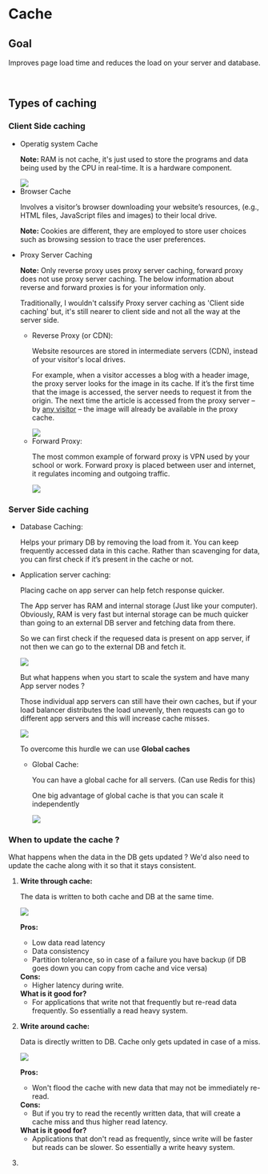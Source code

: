 <h1>Cache</h1>
<h2>Goal</h2>
    <p>Improves page load time and reduces the load on your server and database.</p></br>

<h2>Types of caching</h2>
    <h3>Client Side caching</h3>
    
   <ul>
        <li>Operatig system Cache
            <p><b>Note: </b>RAM is not cache, it's just used to store the programs and data being used by the CPU in real-time. 
            It is a hardware component.</p>
            <img src="img/RAMandCache.PNG">
        </li>
        <li>Browser Cache
            <p>Involves a visitor’s browser downloading your website’s resources, (e.g., HTML files, JavaScript files and images) to their local drive.</p>
            <p><b>Note: </b>Cookies are different, they are employed to store user choices such as browsing session to trace the user preferences.</p>
        </li>
        <li> Proxy Server Caching 
            <p><b>Note:</b> Only reverse proxy uses proxy server caching, forward proxy does not use proxy server caching. 
            The below information about reverse and forward proxies is for your information only.
            </p>
            <p>Traditionally, I wouldn't calssify Proxy server caching as 'Client side caching' but, it's still nearer to client side and not all the way at the server side.</p>
            <ul>
                <li>Reverse Proxy (or CDN):
                    <p>Website resources are stored in intermediate servers (CDN), instead of your visitor's local drives.</p>
                    <p>For example, when a visitor accesses a blog with a header image, the proxy server looks for the image in its cache. 
                    If it’s the first time that the image is accessed, the server needs to request it from the origin. 
                    The next time the article is accessed from the proxy server – by <u>any visitor</u> – the image will already be available in the proxy cache.
                    </p>
                    <img src="img/ReverseProxyServer.PNG">
                </li>
                <li> Forward Proxy:
                    <p>The most common example of forward proxy is VPN used by your school or work.
                    Forward proxy is placed between user and internet, it regulates incoming and outgoing traffic.
                    </p>
                    <img src="img/ForwardProxy.PNG"
                </li>
            </ul>      
        </li>
   </ul>

   <h3>Server Side caching</h3>
   
   <ul>
   <li> Database Caching:
       <p>Helps your primary DB by removing the load from it. 
       You can keep frequently accessed data in this cache. 
       Rather than scavenging for data, you can first check if it’s present in the cache or not.
       </p>
   </li>
   <li> Application server caching:
       <p>Placing cache on app server can help fetch response quicker.</p>
       <p>The App server has RAM and internal storage (Just like your computer). 
       Obviously, RAM is very fast but internal storage can be much quicker than going to an external DB server and fetching data from there.
       </p>
       <p>So we can first check if the requesed data is present on app server, if not then we can go to the external DB and fetch it.</p>
       <img src="img/AppServerCaching.PNG">
       <p>But what happens when you start to scale the system and have many App server nodes ?</p>
       <p>Those individual app servers can still have their own caches, but if your load balancer distributes the load unevenly, then requests can go to different app servers and this will increase cache misses.</p>
       <img src="img/MultipleAppServers.PNG">
       <p>To overcome this hurdle we can use <b>Global caches</b></p>
       <ul>
       <li>Global Cache:
           <p>You can have a global cache for all servers. (Can use Redis for this)</p>
           <p>One big advantage of global cache is that you can scale it independently </p>
           <img src="img/GlobalCache.PNG">
       </li>
       </ul>
   </li>
   </ul>
   
   <h3>When to update the cache ?</h3>
   <p>What happens when the data in the DB gets updated ? 
   We'd also need to update the cache along with it so that it stays consistent.</p>
   
   <ol>
       <li><b>Write through cache:</b>
           <p>The data is written to both cache and DB at the same time.</p>
           <img src="img/WriteThroughCache.PNG">
           <p> <b>Pros:</b>
               <ul>
                   <li>Low data read latency</li>
                   <li>Data consistency</li>
                   <li>Partition tolerance, so in case of a failure you have backup (if DB goes down you can copy from cache and vice versa) </li>
               </ul>
               <b>Cons:</b>
               <ul>
                   <li>Higher latency during write.</li>
               </ul>               
               <b>What is it good for?</b>
               <ul>
                   <li>For applications that write not that frequently but re-read data frequently. So essentially a read heavy system.</li>
               </ul>
           </p>
       </li>
       <li><b>Write around cache:</b>
           <p>Data is directly written to DB. Cache only gets updated in case of a miss.</p>
           <img src="img/WriteAroundCache.PNG">
           <p> <b>Pros:</b>
               <ul>
                   <li>Won't flood the cache with new data that may not be immediately re-read.</li>
               </ul>
               <b>Cons:</b>
               <ul>
                   <li>But if you try to read the recently written data, that will create a cache miss and thus higher read latency.</li>
               </ul>
               <b>What is it good for?</b>
               <ul>
                   <li>Applications that don't read as frequently, since write will be faster but reads can be slower. So essentially a write heavy system.</li>
               </ul>
           </p>
       </li>
       <li><b></b>
       </li>
   </ol>